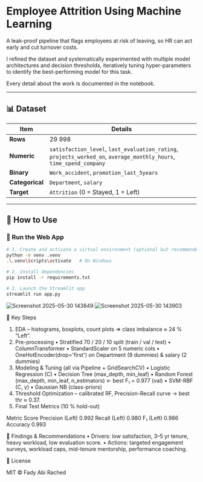 # **Employee Attrition Using Machine Learning**

A leak-proof pipeline that flags employees at risk of leaving, so HR can act early and cut turnover costs.

I refined the dataset and systematically experimented with multiple model architectures and decision thresholds, iteratively tuning hyper-parameters to identify the best-performing model for this task.

Every detail about the work is documented in the notebook.

---

## 📊 Dataset
| Item | Details |
|------|---------|
| **Rows** | 29 998 |
| **Numeric** | `satisfaction_level`, `last_evaluation_rating`, `projects_worked_on`, `average_monthly_hours`, `time_spend_company` |
| **Binary** | `Work_accident`, `promotion_last_5years` |
| **Categorical** | `Department`, `salary` |
| **Target** | `Attrition` (0 = Stayed, 1 = Left) |

---

## 🚀 How to Use

### 🧠 Run the Web App

```bash
# 1. Create and activate a virtual environment (optional but recommended)
python -m venv .venv
.\.venv\Scripts\activate   # On Windows

# 2. Install dependencies
pip install -r requirements.txt

# 3. Launch the Streamlit app
streamlit run app.py
```
![Screenshot 2025-05-30 143849](https://github.com/user-attachments/assets/a63b32a7-b119-4b66-83fb-01a4047f69f1)
![Screenshot 2025-05-30 143903](https://github.com/user-attachments/assets/fa49f7c9-744a-4fd5-b214-fe2f1399b68c)

🔑 Key Steps

1.	EDA – histograms, boxplots, count plots ⇒ class imbalance ≈ 24 % “Left”.
2.	Pre-processing
•	Stratified 70 / 20 / 10 split (train / val / test)
•	ColumnTransformer
•	StandardScaler on 5 numeric cols
•	OneHotEncoder(drop='first') on Department (9 dummies) & salary (2 dummies)
3.	Modeling & Tuning (all via Pipeline + GridSearchCV)
•	Logistic Regression (C)
•	Decision Tree (max_depth, min_leaf)
•	Random Forest (max_depth, min_leaf, n_estimators) ← best F₁ = 0.977 (val)
•	SVM-RBF (C, γ)
•	Gaussian NB (class-priors)
4.	Threshold Optimization – calibrated RF, Precision-Recall curve → best thr ≈ 0.37.
5.	Final Test Metrics (10 % hold-out)

Metric	Score
Precision (Left)	0.992
Recall (Left)	0.980
F₁ (Left)	0.986
Accuracy	0.993

📌 Findings & Recommendations
	•	Drivers: low satisfaction, 3–5 yr tenure, heavy workload, low evaluation score.
	•	Actions: targeted engagement surveys, workload caps, mid-tenure mentorship, performance coaching.

📝 License

MIT © Fady Abi Rached
